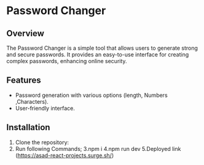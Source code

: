 # Password Changer

## Overview

The Password Changer is a simple tool that allows users to generate strong and secure passwords. It provides an easy-to-use interface for creating complex passwords, enhancing online security.

## Features

- Password generation with various options (length, Numbers ,Characters).
- User-friendly interface.

## Installation

1. Clone the repository:
2. Run following Commands;
   3.npm i
   4.npm run dev
   5.Deployed link (https://asad-react-projects.surge.sh/)

